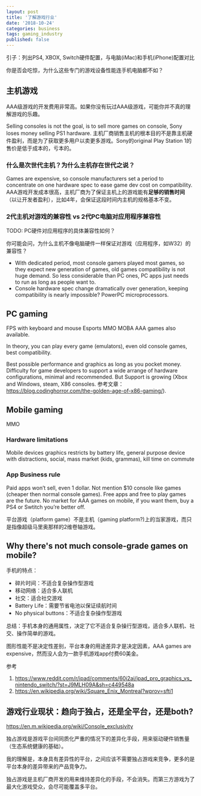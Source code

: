 ```yaml
---
layout: post
title: '了解游戏行业'
date: '2018-10-24'
categories: business
tags: gaming_industry
published: false
---
```


引子：列出PS4, XBOX, Switch硬件配置，与电脑(iMac)和手机(iPhone)配置对比

你是否会吃惊，为什么这些专门的游戏设备性能连手机电脑都不如？

## 主机游戏
AAA级游戏的开发费用非常高。如果你没有玩过AAA级游戏，可能你并不真的理解游戏的乐趣。

Selling consoles is not the goal, is to sell more games on console, Sony loses money selling PS1 hardware.
主机厂商销售主机的根本目的不是靠主机硬件盈利，而是为了获取更多用户以卖更多游戏。Sony的original Play Station 1的售价是低于成本的，亏本的。

### 什么是次世代主机？为什么主机存在世代之说？
Games are expensive, so console manufacturers set a period to concentrate on one hardware spec to ease game dev cost on compatibility. 
AAA游戏开发成本很高，主机厂商为了保证主机上的游戏能有**足够的销售时间**（以让开发者盈利），比如4年，会保证这段时间内主机的规格基本不变。

### 2代主机对游戏的兼容性 vs 2代PC电脑对应用程序兼容性
TODO: PC硬件对应用程序的具体兼容性如何？

你可能会问，为什么主机不像电脑硬件一样保证对游戏（应用程序，如W32）的兼容性？

- With dedicated period, most console gamers played most games, so they expect new generation of games, old games compatibility is not huge demand. So less considerable than PC ones, PC apps just needs to run as long as people want to.
- Console hardware spec change dramatically over generation, keeping compatibility is nearly impossible? PowerPC microprocessors.

## PC gaming
FPS with keyboard and mouse
Esports
MMO
MOBA
AAA games also available.

In theory, you can play every game (emulators), even old console games, best compatibility.

Best possible performance and graphics as long as you pocket money. Difficulty for game developers to support a wide arrange of hardware configurations, minimal and recommended. But Support is growing (Xbox and Windows, steam, X86 consoles. 参考文章：https://blog.codinghorror.com/the-golden-age-of-x86-gaming/).

## Mobile gaming
MMO

### Hardware limitations
Mobile devices graphics restricts by battery life, general purpose device with distractions, social, mass market (kids, grammas), kill time on commute

### App Business rule
Paid apps won’t sell, even 1 dollar. Not mention $10 console like games (cheaper then normal console games). Free apps and free to play games are the future.
No market for AAA games on mobile, if you want them, buy a PS4 or Swtitch you’re better off.


平台游戏（platform game）不是主机（gaming platform?)上的当家游戏，而只是指像超级马里奥那样的2维卷轴游戏。


## Why there's not much console-grade games on mobile?

手机的特点：

- 碎片时间：不适合复杂操作型游戏
- 移动网络：适合多人联机
- 社交：适合社交游戏
- Battery Life：需要节省电池以保证续航时间
- No physical buttons：不适合复杂操作型游戏

总结：手机本身的通用属性，决定了它不适合复杂操行型游戏，适合多人联机、社交、操作简单的游戏。


图形性能不是决定性差别，平台本身的用途差异才是决定因素，AAA games are expensive，然而没人会为一款手机游戏app付费60美金。

参考
1. https://www.reddit.com/r/ipad/comments/60i2ai/ipad_pro_graphics_vs_nintendo_switch/?st=J9MLH09A&sh=c449548a
2. https://en.wikipedia.org/wiki/Square_Enix_Montreal?wprov=sfti1


## 游戏行业现状：趋向于独占，还是全平台，还是both?

https://en.m.wikipedia.org/wiki/Console_exclusivity

独占游戏是游戏平台间同质化严重的情况下的差异化手段，用来驱动硬件销售量（生态系统健康的基础）。

我的理解是，本身具有差异性的平台，之间应该不需要独占游戏来竞争，更多的是平台本身的差异带来的产品竞争力。

独占游戏是主机厂商开发的用来维持差异化的手段，不会消失。而第三方游戏为了最大化游戏受众，会尽可能覆盖多平台。
